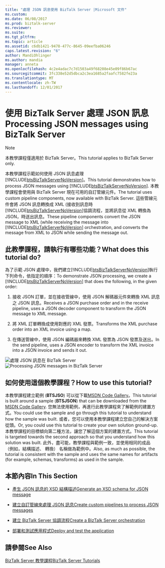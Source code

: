 ```yaml
---
title: "處理 JSON 訊息使用 BizTalk Server |Microsoft 文件"
ms.custom: 
ms.date: 06/08/2017
ms.prod: biztalk-server
ms.reviewer: 
ms.suite: 
ms.tgt_pltfrm: 
ms.topic: article
ms.assetid: c6db1421-9478-477c-8645-09eefba06246
caps.latest.revision: "6"
author: MandiOhlinger
ms.author: mandia
manager: anneta
ms.openlocfilehash: 4c2e4adac7c7d1503a49f68208e45e09f86b67ac
ms.sourcegitcommit: 3fc338e52d5dbca2c3ea1685a2faafc7582fe23a
ms.translationtype: MT
ms.contentlocale: zh-TW
ms.lasthandoff: 12/01/2017
---
```

# <a name="processing-json-messages-using-biztalk-server"></a><span data-ttu-id="7adad-102">使用 BizTalk Server 處理 JSON 訊息</span><span class="sxs-lookup"><span data-stu-id="7adad-102">Processing JSON messages using BizTalk Server</span></span>
> [!NOTE]
>  <span data-ttu-id="7adad-103">本教學課程僅適用於 BizTalk Server。</span><span class="sxs-lookup"><span data-stu-id="7adad-103">This tutorial applies to BizTalk Server only.</span></span>  
  
 <span data-ttu-id="7adad-104">本教學課程示範如何使用 JSON 訊息處理[!INCLUDE[btsBizTalkServerNoVersion](../includes/btsbiztalkservernoversion-md.md)]。</span><span class="sxs-lookup"><span data-stu-id="7adad-104">This tutorial demonstrates how to process JSON messages using [!INCLUDE[btsBizTalkServerNoVersion](../includes/btsbiztalkservernoversion-md.md)].</span></span> <span data-ttu-id="7adad-105">本教學課程會使用與 BizTalk Server 現在可用的自訂管線元件。</span><span class="sxs-lookup"><span data-stu-id="7adad-105">The tutorial uses custom pipeline components, now available with BizTalk Server.</span></span> <span data-ttu-id="7adad-106">這些管線元件會將 JSON 訊息轉換成 XML (接收到訊息時[!INCLUDE[btsBizTalkServerNoVersion](../includes/btsbiztalkservernoversion-md.md)]協調流程，並將訊息從 XML 轉換為 JSON，時送出訊息。</span><span class="sxs-lookup"><span data-stu-id="7adad-106">These pipeline components convert the JSON message to XML (while receiving the message into [!INCLUDE[btsBizTalkServerNoVersion](../includes/btsbiztalkservernoversion-md.md)] orchestration, and converts the message from XML to JSON while sending the message out.</span></span>  
  
## <a name="what-does-this-tutorial-do"></a><span data-ttu-id="7adad-107">此教學課程，請執行有哪些功能？</span><span class="sxs-lookup"><span data-stu-id="7adad-107">What does this tutorial do?</span></span>  
 <span data-ttu-id="7adad-108">為了示範 JSON 處理中，我們建立[!INCLUDE[btsBizTalkServerNoVersion](../includes/btsbiztalkservernoversion-md.md)]執行下列命令，依指定的順序：</span><span class="sxs-lookup"><span data-stu-id="7adad-108">To demonstrate JSON processing, we create a [!INCLUDE[btsBizTalkServerNoVersion](../includes/btsbiztalkservernoversion-md.md)] that does the following, in the given order:</span></span>  
  
1.  <span data-ttu-id="7adad-109">接收 JSON 訂單，並在接收管線中，使用 JSON 解碼器元件來轉換 XML 訊息之 JSON 訊息。</span><span class="sxs-lookup"><span data-stu-id="7adad-109">Receives a JSON purchase order and in the receive pipeline, uses a JSON decoder component to transform the JSON message to XML message.</span></span>  
  
2.  <span data-ttu-id="7adad-110">將 XML 訂單轉換成使用對應的 XML 發票。</span><span class="sxs-lookup"><span data-stu-id="7adad-110">Transforms the XML purchase order into an XML invoice using a map.</span></span>  
  
3.  <span data-ttu-id="7adad-111">在傳送管線中，使用 JSON 編碼器來轉換 XML 發票為 JSON 發票及送出。</span><span class="sxs-lookup"><span data-stu-id="7adad-111">In the send pipeline, uses a JSON encoder to transform the XML invoice into a JSON invoice and sends it out.</span></span>  
  
 <span data-ttu-id="7adad-112">![處理 JSON 訊息在 BizTalk Server](../core/media/btsjson-flow.png "BTSJSON_Flow")</span><span class="sxs-lookup"><span data-stu-id="7adad-112">![Processing JSON messages in BizTalk Server](../core/media/btsjson-flow.png "BTSJSON_Flow")</span></span>  
  
## <a name="how-to-use-this-tutorial"></a><span data-ttu-id="7adad-113">如何使用這個教學課程？</span><span class="sxs-lookup"><span data-stu-id="7adad-113">How to use this tutorial?</span></span>  
 <span data-ttu-id="7adad-114">本教學課程建立範例 (**BTSJSO**) 可以從下載[MSDN Code Gallery](http://go.microsoft.com/fwlink/?LinkId=403197)。</span><span class="sxs-lookup"><span data-stu-id="7adad-114">This tutorial is built around a sample (**BTSJSON**) that can be downloaded from the [MSDN Code Gallery](http://go.microsoft.com/fwlink/?LinkId=403197).</span></span> <span data-ttu-id="7adad-115">您無法使用範例，再進行此教學課程來了解範例的建置方式。</span><span class="sxs-lookup"><span data-stu-id="7adad-115">You could use the sample and go through this tutorial to understand how the sample was built.</span></span> <span data-ttu-id="7adad-116">或者，您可以使用本教學課程建立您自己的解決方案從頭。</span><span class="sxs-lookup"><span data-stu-id="7adad-116">Or, you could use this tutorial to create your own solution ground-up.</span></span> <span data-ttu-id="7adad-117">本教學課程的目標傾向第二種方法，讓您了解這個方案的建置方式。</span><span class="sxs-lookup"><span data-stu-id="7adad-117">This tutorial is targeted towards the second approach so that you understand how this solution was built.</span></span> <span data-ttu-id="7adad-118">此外，盡可能，教學課程與範例一致，並使用相同的成品 （例如，結構描述、 轉換） 名稱做為範例中。</span><span class="sxs-lookup"><span data-stu-id="7adad-118">Also, as much as possible, the tutorial is consistent with the sample and uses the same names for artifacts (for example, schemas, transforms) as used in the sample.</span></span>  
  
## <a name="in-this-section"></a><span data-ttu-id="7adad-119">本節內容</span><span class="sxs-lookup"><span data-stu-id="7adad-119">In This Section</span></span>  
  
-   [<span data-ttu-id="7adad-120">產生 JSON 訊息的 XSD 結構描述</span><span class="sxs-lookup"><span data-stu-id="7adad-120">Generate an XSD schema for JSON message</span></span>](../core/generate-an-xsd-schema-for-json-message.md)  
  
-   [<span data-ttu-id="7adad-121">建立自訂管線來處理 JSON 訊息</span><span class="sxs-lookup"><span data-stu-id="7adad-121">Create custom pipelines to process JSON messages</span></span>](../core/create-custom-pipelines-to-process-json-messages.md)  
  
-   [<span data-ttu-id="7adad-122">建立 BizTalk Server 協調流程</span><span class="sxs-lookup"><span data-stu-id="7adad-122">Create a BizTalk Server orchestration</span></span>](../core/create-a-biztalk-server-orchestration.md)  
  
-   [<span data-ttu-id="7adad-123">部署和測試應用程式</span><span class="sxs-lookup"><span data-stu-id="7adad-123">Deploy and test the application</span></span>](../core/deploy-and-test-the-application.md)  
  
## <a name="see-also"></a><span data-ttu-id="7adad-124">請參閱</span><span class="sxs-lookup"><span data-stu-id="7adad-124">See Also</span></span>  
 [<span data-ttu-id="7adad-125">BizTalk Server 教學課程</span><span class="sxs-lookup"><span data-stu-id="7adad-125">BizTalk Server Tutorials</span></span>](../core/biztalk-server-tutorials.md)